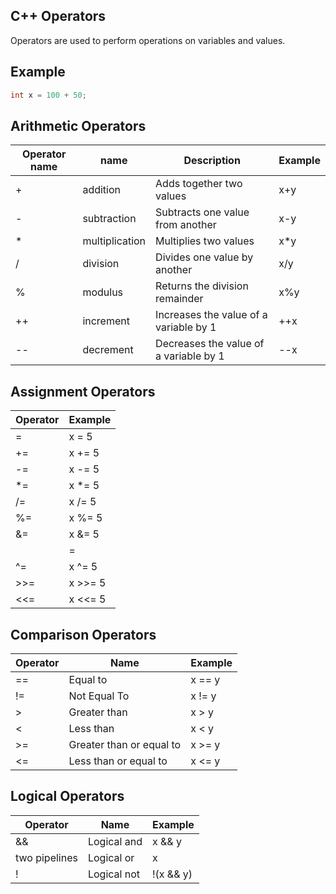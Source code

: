 ## C++ Operators
Operators are used to perform operations on variables and values.

## Example

```cpp
int x = 100 + 50;
```

## Arithmetic Operators

**Operator name** | **name** | **Description** | **Example** |
--- | --- | --- | --- |
| + | addition | Adds together two values | x+y |
| - | subtraction | Subtracts one value from another | x-y |
| * | multiplication | Multiplies two values | x*y |
| / | division | Divides one value by another | x/y |
| % | modulus | Returns the division remainder | x%y |
| ++ | increment | Increases the value of a variable by 1 | ++x |
| -- | decrement | Decreases the value of a variable by 1 | --x |

## Assignment Operators

**Operator** | **Example** |
--- | --- |
| = | x = 5 |
| += | x += 5 |
| -= | x -= 5 |
| *= | x *= 5 |
| /= | x /= 5 |
| %= | x %= 5 |
| &= | x &= 5 |
| |= | x |= 5 |
| ^= | x ^= 5 |
| >>= | x >>= 5 |
| <<= | x <<= 5 |

## Comparison Operators

**Operator** | **Name** | **Example** |
--- | --- | --- |
| == | Equal to | x == y |
| != | Not Equal To | x != y |
| > | Greater than | x > y |
| < | Less than | x < y |
| >= | Greater than or equal to | x >= y |
| <= | Less than or equal to | x <= y |

## Logical Operators

**Operator** | **Name** | **Example** |
--- | --- | --- |
| && | Logical and | x && y |
| two pipelines | Logical or | x || y |
| ! | Logical not | !(x && y) |

